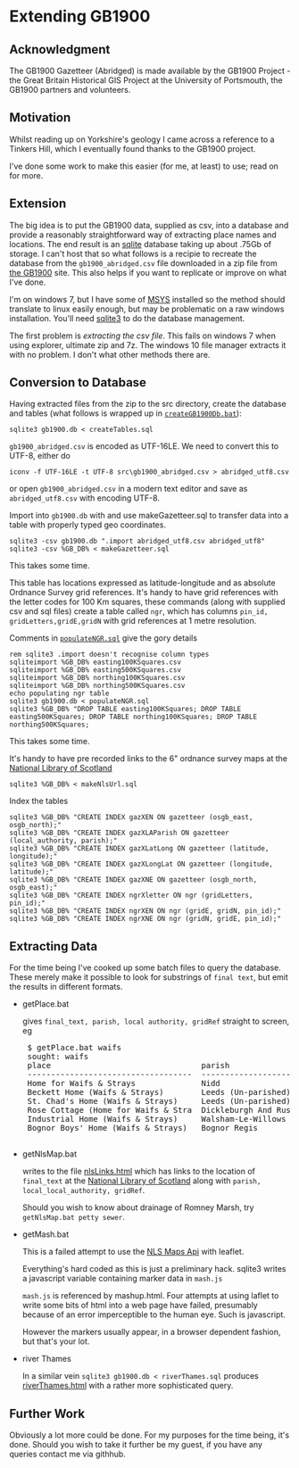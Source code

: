 # Extending GB1900

## Acknowledgment

The GB1900 Gazetteer (Abridged) is made available by the 
GB1900 Project - the Great Britain Historical GIS Project at 
the University of Portsmouth, the GB1900 partners and volunteers.

## Motivation

Whilst reading up on Yorkshire's geology I came across a reference to a 
Tinkers Hill, which I eventually found thanks to the GB1900 project.

I've done some work to make this easier (for me, at least) to use; 
read on for more.

## Extension

The big idea is to put the GB1900 data, supplied as csv, into a 
database and provide a reasonably straightforward way of extracting 
place names and locations. The end result is an 
[sqlite](https://sqlite.org/index.html) 
database taking up about .75Gb of storage. I can't host that
so what follows is a recipie to recreate the database from the 
`gb1900_abridged.csv` file downloaded in a zip file from 
[the GB1900](https://www.visionofbritain.org.uk/data/) site. This 
also helps if you want to replicate or improve on what I've done.

I'm on windows 7, but I have some of [MSYS](https://www.msys2.org/) installed 
so the method should translate to linux easily enough, but 
may be problematic on a raw windows installation. You'll need
[sqlite3](https://sqlite.org/download.html) to do 
the database management.

The first problem is _extracting the csv file_. This fails on windows 7
when using explorer, ultimate zip and 7z. The windows 10 file manager 
extracts it with no problem. I don't what other methods there are.

## Conversion to Database
Having extracted files from the zip to the src directory, create 
the database and tables (what follows is wrapped up in 
[`createGB1900Db.bat`](createGB1900Db.bat)):

    sqlite3 gb1900.db < createTables.sql
	
`gb1900_abridged.csv` is encoded as UTF-16LE. We need to convert this to UTF-8, either do

    iconv -f UTF-16LE -t UTF-8 src\gb1900_abridged.csv > abridged_utf8.csv

or open `gb1900_abridged.csv` in a modern text editor and save as 
`abridged_utf8.csv` with encoding UTF-8.

Import into `gb1900.db` with and use makeGazetteer.sql to transfer data into a table with properly
typed geo coordinates.

    sqlite3 -csv gb1900.db ".import abridged_utf8.csv abridged_utf8"
    sqlite3 -csv %GB_DB% < makeGazetteer.sql

This takes some time.

This table has locations expressed as latitude-longitude and as absolute 
Ordnance Survey grid references. It's handy to have grid references with 
the letter codes for 100 Km squares, these commands (along with supplied 
csv and sql files) create a table called `ngr`, which has columns `pin_id,
gridLetters,gridE,gridN` with grid references at 1 metre resolution.

Comments in [`populateNGR.sql`](populateNGR.sql) give the gory details

    rem sqlite3 .import doesn't recognise column types
    sqliteimport %GB_DB% easting100KSquares.csv
    sqliteimport %GB_DB% easting500KSquares.csv
    sqliteimport %GB_DB% northing100KSquares.csv
    sqliteimport %GB_DB% northing500KSquares.csv
    echo populating ngr table
    sqlite3 gb1900.db < populateNGR.sql
    sqlite3 %GB_DB% "DROP TABLE easting100KSquares; DROP TABLE easting500KSquares; DROP TABLE northing100KSquares; DROP TABLE northing500KSquares; 

This takes some time.

It's handy to have pre recorded links to the  6"
ordnance survey maps at the [National Library of Scotland](https://maps.nls.uk/)

    sqlite3 %GB_DB% < makeNlsUrl.sql

Index the tables

    sqlite3 %GB_DB% "CREATE INDEX gazXEN ON gazetteer (osgb_east, osgb_north);"
    sqlite3 %GB_DB% "CREATE INDEX gazXLAParish ON gazetteer (local_authority, parish);"
    sqlite3 %GB_DB% "CREATE INDEX gazXLatLong ON gazetteer (latitude, longitude);"
    sqlite3 %GB_DB% "CREATE INDEX gazXLongLat ON gazetteer (longitude, latitude);"
    sqlite3 %GB_DB% "CREATE INDEX gazXNE ON gazetteer (osgb_north, osgb_east);"
    sqlite3 %GB_DB% "CREATE INDEX ngrXletter ON ngr (gridLetters, pin_id);"
    sqlite3 %GB_DB% "CREATE INDEX ngrXEN ON ngr (gridE, gridN, pin_id);"
    sqlite3 %GB_DB% "CREATE INDEX ngrXNE ON ngr (gridN, gridE, pin_id);"
	
## Extracting Data

For the time being I've cooked up some batch files to query the database. These merely 
make it possible to look for substrings of `final text`, but emit the results 
in different formats.

+  getPlace.bat

   gives `final_text, parish, local authority, gridRef` straight to screen, eg
    
    <pre>
    $ getPlace.bat waifs
    sought: waifs
    place                                parish                     LA          gridRef
    -----------------------------------  -------------------------  ----------  --------------
    Home for Waifs & Strays              Nidd                       Harrogate   SE 30541 59830
    Beckett Home (Waifs & Strays)        Leeds (Un-parished)        Leeds       SE 28406 37473
    St. Chad's Home (Waifs & Strays)     Leeds (Un-parished)        Leeds       SE 27581 37104
    Rose Cottage (Home for Waifs & Stra  Dickleburgh And Rushall    South Norf  TM 16581 82264
    Industrial Home (Waifs & Strays)     Walsham-Le-Willows         Mid Suffol  TL 99704 71245
    Bognor Boys' Home (Waifs & Strays)   Bognor Regis               Arun        SU 92781 00059
    </pre>

+  getNlsMap.bat

   writes to the file [nlsLinks.html](example/nlsLinks.html) which has links to the 
   location of `final_text` at the 
   [National Library of Scotland](https://maps.nls.uk/) along with 
   `parish, local_local_authority, gridRef`.
   
   Should you wish to know about drainage of Romney Marsh, try 
   `getNlsMap.bat petty sewer`.
     
+ getMash.bat

   This is a failed attempt to use the [NLS Maps Api](https://maps.nls.uk/projects/api/) 
   with leaflet.
   
   Everything's hard coded as this is just a preliminary hack.
   sqlite3 writes a javascript variable containing marker data in `mash.js` 

   `mash.js` is referenced by mashup.html. Four attempts at using laflet
   to write some bits of html into a web page have failed, presumably because 
   of an error imperceptible to the human eye. Such is javascript.

   However the markers usually appear, in a browser dependent fashion, but that's your lot.

+ river Thames
  
   In a similar vein `sqlite3 gb1900.db < riverThames.sql` produces 
   [riverThames.html](example/riverThames.html) with a rather more sophisticated
   query.

## Further Work

Obviously a lot more could be done. For my purposes for the time
being, it's done. Should you wish to take it further be my guest,
if you have any queries contact me via githhub.
